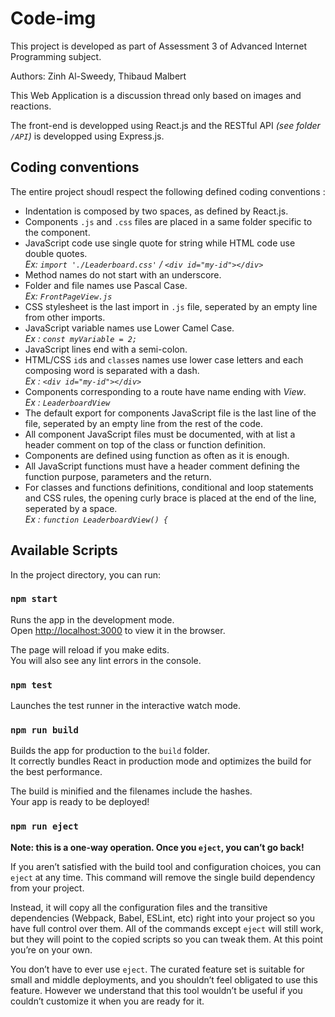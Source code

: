 # Code-img

This project is developed as part of Assessment 3 of Advanced Internet Programming subject.

Authors: Zinh Al-Sweedy, Thibaud Malbert

This Web Application is a discussion thread only based on images and reactions.

The front-end is developped using React.js and the RESTful API *(see folder `/API`)* is developped using Express.js.

## Coding conventions

The entire project shoudl respect the following defined coding conventions :

* Indentation is composed by two spaces, as defined by React.js.
* Components `.js` and `.css` files are placed in a same folder specific to the component.
* JavaScript code use single quote for string while HTML code use double quotes.<br />
*Ex: `import './Leaderboard.css'` / `<div id="my-id"></div>`*
* Method names do not start with an underscore.
* Folder and file names use Pascal Case. <br />
*Ex: `FrontPageView.js`*
* CSS stylesheet is the last import in `.js` file, seperated by an empty line from other imports.
* JavaScript variable names use Lower Camel Case.<br />
*Ex : `const myVariable = 2;`*
* JavaScript lines end with a semi-colon.
* HTML/CSS `id`s and `class`es names use lower case letters and each composing word is separated with a dash.<br />
*Ex : `<div id="my-id"></div>`*
* Components corresponding to a route have name ending with *View*.<br />
*Ex : `LeaderboardView`*
* The default export for components JavaScript file is the last line of the file, seperated by an empty line from the rest of the code.
* All component JavaScript files must be documented, with at list a header comment on top of the class or function definition.
* Components are defined using function as often as it is enough.
* All JavaScript functions must have a header comment defining the function purpose, parameters and the return.
* For classes and functions definitions, conditional and loop statements and CSS rules, the opening curly brace is placed at the end of the line, seperated by a space.<br />
*Ex : `function LeaderboardView() {`*

## Available Scripts

In the project directory, you can run:

### `npm start`

Runs the app in the development mode.<br>
Open [http://localhost:3000](http://localhost:3000) to view it in the browser.

The page will reload if you make edits.<br>
You will also see any lint errors in the console.

### `npm test`

Launches the test runner in the interactive watch mode.

### `npm run build`

Builds the app for production to the `build` folder.<br>
It correctly bundles React in production mode and optimizes the build for the best performance.

The build is minified and the filenames include the hashes.<br>
Your app is ready to be deployed!

### `npm run eject`

**Note: this is a one-way operation. Once you `eject`, you can’t go back!**

If you aren’t satisfied with the build tool and configuration choices, you can `eject` at any time. This command will remove the single build dependency from your project.

Instead, it will copy all the configuration files and the transitive dependencies (Webpack, Babel, ESLint, etc) right into your project so you have full control over them. All of the commands except `eject` will still work, but they will point to the copied scripts so you can tweak them. At this point you’re on your own.

You don’t have to ever use `eject`. The curated feature set is suitable for small and middle deployments, and you shouldn’t feel obligated to use this feature. However we understand that this tool wouldn’t be useful if you couldn’t customize it when you are ready for it.